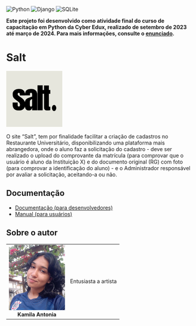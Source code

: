<!-- Adicione Badges das tecnologias que você usou aqui -->
<!-- Você pode encontrar badges aqui: https://github.com/Ileriayo/markdown-badges?tab=readme-ov-file#markdown-badges -->
![Python](https://img.shields.io/badge/python-3670A0?style=for-the-badge&logo=python&logoColor=ffdd54)
![Django](https://img.shields.io/badge/django-%23092E20.svg?style=for-the-badge&logo=django&logoColor=white)
![SQLite](https://img.shields.io/badge/sqlite-%2307405e.svg?style=for-the-badge&logo=sqlite&logoColor=white)

**Este projeto foi desenvolvido como atividade final do curso de capacitação em Python da Cyber Edux, realizado de setembro de 2023 até março de 2024. Para mais informações, consulte o [enunciado](ENUNCIADO.md).**

# Salt

<!-- Substitua a seguinte imagem por uma logo do seu projeto -->
<img src="img/logo2.png" width="150px">

<!-- Substitua o seguinte parágrafo por um resumo do seu projeto: -->
O site “Salt”, tem por finalidade facilitar a criação de cadastros no 
Restaurante Universitário, disponibilizando uma plataforma mais abrangedora, onde o aluno faz a solicitação do 
cadastro - deve ser realizado o upload do comprovante da matrícula (para 
comprovar que o usuário é aluno da Instituição X) e do documento original (RG) com foto 
(para comprovar a identificação do aluno) - e o Administrador responsável por avaliar 
a solicitação, aceitando-a ou não.

## Documentação

* [Documentação (para desenvolvedores)](DOCUMENTACAO.md)
* [Manual (para usuários)](MANUAL.md)

## Sobre o autor

<!-- Coloque seu nome, uma foto sua e uma pequena bio sobre você na seguinte tabela: -->
|  |  |
|:-------------:|:------------------------------------------------------------:|
|  <img src="img/perfil.jpeg" width="150px"></br> **Kamila Antonia** | Entusiasta a artista |

